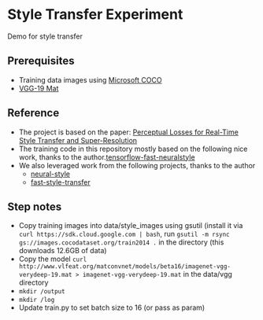 
# Style Transfer Experiment
Demo for style transfer

## Prerequisites
- Training data images using [Microsoft COCO](http://cocodataset.org]) 
- [VGG-19 Mat](http://www.vlfeat.org/matconvnet/pretrained/)

## Reference
- The project is based on the paper: [Perceptual Losses for Real-Time Style Transfer and Super-Resolution](https://arxiv.org/abs/1603.08155)
- The training code in this repository mostly based on the following nice work, thanks to the author.[tensorflow-fast-neuralstyle](https://github.com/antlerros/tensorflow-fast-neuralstyle)
- We also leveraged work from the following projects, thanks to the author
    - [neural-style](https://github.com/anishathalye/neural-style)
    - [fast-style-transfer](https://github.com/lengstrom/fast-style-transfer)

## Step notes

- Copy training images into data/style_images using gsutil (install it via `curl https://sdk.cloud.google.com | bash`, run `gsutil -m rsync gs://images.cocodataset.org/train2014 .` in the directory (this downloads 12.6GB of data)
- Copy the model `curl http://www.vlfeat.org/matconvnet/models/beta16/imagenet-vgg-verydeep-19.mat > imagenet-vgg-verydeep-19.mat` in the data/vgg directory
- `mkdir /output`
- `mkdir /log`
- Update train.py to set batch size to 16 (or pass as param)